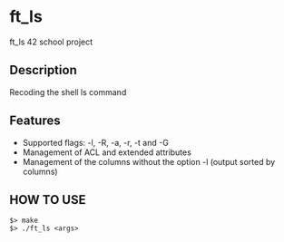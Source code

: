 # ft_ls
ft_ls 42 school project

## Description
Recoding the shell ls command

## Features
- Supported flags: -l, -R, -a, -r, -t and -G
- Management of ACL and extended attributes
- Management of the columns without the option -l (output sorted by columns)

## HOW TO USE

```
$> make
$> ./ft_ls <args>
```
